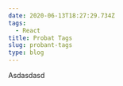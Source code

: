 ```yaml
---
date: 2020-06-13T18:27:29.734Z
tags:
  - React
title: Probat Tags
slug: probant-tags
type: blog
---
```


Asdasdasd
